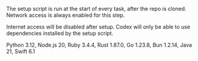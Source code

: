 



The setup script is run at the start of every task, after the repo is cloned.
Network access is always enabled for this step.

Internet access will be disabled after setup. Codex will only be able to use dependencies installed by the setup script.



Python 3.12, Node.js 20, Ruby 3.4.4, Rust 1.87.0, Go 1.23.8, Bun 1.2.14, Java 21, Swift 6.1